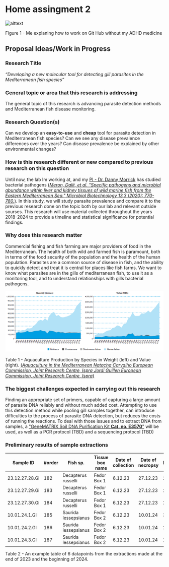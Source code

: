 # Home assingment 2
![alttext](https://i.kym-cdn.com/photos/images/newsfeed/002/546/187/fb1.jpg)

Figure 1 - Me explaning how to work on Git Hub without my ADHD medicine 
## Proposal Ideas/Work in Progress
### Research Title
*“Developing a new molecular tool for detecting gill parasites in the Mediterranean fish species”*
### General topic or area that this research is addressing
The general topic of this research is advancing parasite detection methods and Mediterranean fish disease monitoring. 
### Research Question(s)
Can we develop an **easy-to-use** and **cheap** tool for parasite detection in   Mediterranean fish species?
Can we see any disease prevalence differences over the years?
Can disease prevalence be explained by other environmental changes?
### How is this research different or new compared to previous research on this question
Until now, the lab Im working at, and my [PI - Dr. Danny Morrick](https://med-lter.haifa.ac.il/dr-danny-morick/) has studied bacterial pathogens [(*Meron, Dalit, et al. "Specific pathogens and microbial abundance within liver and kidney tissues of wild marine fish from the Eastern Mediterranean Sea." Microbial Biotechnology 13.3 (2020): 770-780.*)](https://enviromicro-journals.onlinelibrary.wiley.com/doi/full/10.1111/1751-7915.13537). In this study, we will study parasite prevalence and compare it to the previous research done on the topic both by our lab and relevant outside sourses. This research will use material collected throughout the years 2018-2024 to provide a timeline and statistical significance for potential findings.
### Why does this research matter
Commercial fishing and fish farming are major providers of food in the Mediterranean. The health of both wild and farmed fish is paramount, both in terms of the food security of the population and the health of the human population. Parasites are a common source of disease in fish, and the ability to quickly detect and treat it is central for places like fish farms. We want to know what parasites are in the gills of mediterranean fish, to use it as a monitoring tool, and to understand relationships with gills bacterial pathogens.

![alt text](image-4.png)

Table 1 - Aquaculture Production by Species in Weight (left) and Value (right). [(*Aquaculture in the Mediterranean Natacha Carvalho European Commission, Joint Research Centre, Ispra Jordi Guillen European Commission, Joint Research Centre, Ispra*)](https://www.iemed.org/publication/aquaculture-in-the-mediterranean/)

### The biggest challenges expected in carrying out this research
Finding an appropriate set of primers, capable of capturing a large amount of parasite DNA reliably and without much added cost. Attempting to use this detection method while pooling gill samples together, can introduce difficulties to the process of parasite DNA detection, but reduces the costs of running the reactions. To deal with those issues and to extract DNA from samples, a ["GeneMATRIX Soil DNA Purification Kit **Cat. no. E3570**"](https://eurx.com.pl/docs/manuals/en/e3570.pdf) will be used, as well as a PCR protocol (TBD) and a sequencing protocol (TBD)
### Preliminary results of sample extractions 

| Sample ID | #order | Fish sp. | Tissue box name | Date of collection | Date of necropsy | Length | Weight | Organ | 
| ----------- | ----------- | ----------- | ----------- | ----------- | ----------- | ----------- | ----------- | ----------- |
| 23.12.27.28.Gi | 182 | Decapterus russelli  | Fedor Box 1 | 6.12.23 | 27.12.23 | 20   | 85.8  | Gills |
| 23.12.27.29.Gi | 183 | Decapterus russelli  | Fedor Box 1 | 6.12.23 | 27.12.23 | 20.5 | 96.2  | Gills |
| 23.12.27.30.Gi | 184 | Decapterus russelli  | Fedor Box 1 | 6.12.23 | 27.12.23 | 21.5 | 91.1  | Gills |
| 10.01.24.1.GI  | 185 | Saurida lessepsianus | Fedor Box 2 | 6.12.23 | 10.01.24 | 31.9 | 213.3 | Gills |
| 10.01.24.2.GI  | 186 | Saurida lessepsianus | Fedor Box 2 | 6.12.23 | 10.01.24 | 25   | 95.9  | Gills |
| 10.01.24.3.GI  | 187 | Saurida lessepsianus | Fedor Box 2 | 6.12.23 | 10.01.24 | 24.4 | 97    | Gills |

Table 2 - An example table of 6 datapoints from the extractions made at the end of 2023 and the beginning of 2024.

